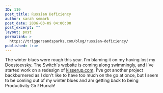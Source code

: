 ```yaml
---
ID: 110
post_title: Russian Deficiency
author: sarah semark
post_date: 2006-03-09 04:00:00
post_excerpt: ""
layout: post
permalink: >
  https://triggersandsparks.com/blog/russian-deficiency/
published: true
---
```

<p>The winter blues were rough this year. I'm blaming it on my having lost my Doestoevsky. The Switch's website is coming along swimmingly, and I've started work on a redesign of <a href="http://kisserup.com">kisserup.com</a>. I've got another project backburnered as I don't like to have too much on the go at once, but I seem to be coming out of my winter blues and am getting back to being Productivity Girl! Hurrah!</p>